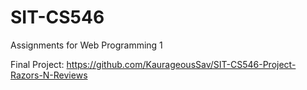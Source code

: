 # SIT-CS546

Assignments for Web Programming 1

Final Project: https://github.com/KaurageousSav/SIT-CS546-Project-Razors-N-Reviews
